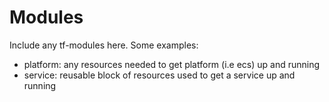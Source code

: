 # Modules

Include any tf-modules here. Some examples:

- platform: any resources needed to get platform (i.e ecs) up and running
- service: reusable block of resources used to get a service up and running